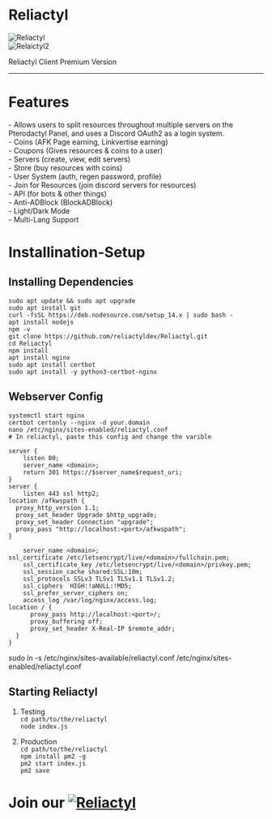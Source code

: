 # Reliactyl
![Reliactyl](https://images-ext-2.discordapp.net/external/oTHtC3IuoPcvg3_2jyPCU-oyOP8hmDHWITaZi8nmTrc/https/repository-images.githubusercontent.com/467307664/a437f427-e1b7-4d21-848a-fd53d7ec79c9?width=812&height=457)<br>
![Relaictyl2](https://media.discordapp.net/attachments/994650372100608143/997150558479712306/unknown.png)

Reliactyl Client Premium Version
<hr>
<h1>Features</h1>
- Allows users to split resources throughout multiple servers on the Pterodactyl Panel, and uses a Discord OAuth2 as a login system.<br>
- Coins (AFK Page earning, Linkvertise earning)<br>
- Coupons (Gives resources & coins to a user)<br>
- Servers (create, view, edit servers)<br>
- Store (buy resources with coins)<br>
- User System (auth, regen password, profile)<br>
- Join for Resources (join discord servers for resources)<br>
- API (for bots & other things)<br>
- Anti-ADBlock (BlockADBlock)<br>
- Light/Dark Mode<br>
- Multi-Lang Support<br>

# Installination-Setup
<h2>Installing Dependencies</h2>

`sudo apt update && sudo apt upgrade`<br>
`sudo apt install git`<br>
`curl -fsSL https://deb.nodesource.com/setup_14.x | sudo bash -`<br>
`apt install nodejs`<br>
`npm -v`<br>
`git clone https://github.com/reliactyldev/Reliactyl.git`<br>
`cd Reliactyl`<br>
`npm install`<br>
`apt install nginx`<br>
`sudo apt install certbot`<br>
`sudo apt install -y python3-certbot-nginx`

<h2>Webserver Config</h2>

`systemctl start nginx`<br>
`certbot certonly --nginx -d your.domain`<br>
`nano /etc/nginx/sites-enabled/reliactyl.conf`<br>
`# In reliactyl, paste this config and change the varible `
```Nginx
server {
    listen 80;
    server_name <domain>;
    return 301 https://$server_name$request_uri;
}
server {
    listen 443 ssl http2;
location /afkwspath {
  proxy_http_version 1.1;
  proxy_set_header Upgrade $http_upgrade;
  proxy_set_header Connection "upgrade";
  proxy_pass "http://localhost:<port>/afkwspath";
}
    
    server_name <domain>;
ssl_certificate /etc/letsencrypt/live/<domain>/fullchain.pem;
    ssl_certificate_key /etc/letsencrypt/live/<domain>/privkey.pem;
    ssl_session_cache shared:SSL:10m;
    ssl_protocols SSLv3 TLSv1 TLSv1.1 TLSv1.2;
    ssl_ciphers  HIGH:!aNULL:!MD5;
    ssl_prefer_server_ciphers on;
    access_log /var/log/nginx/access.log;
location / {
      proxy_pass http://localhost:<port>/;
      proxy_buffering off;
      proxy_set_header X-Real-IP $remote_addr;
  }
}
```
sudo ln -s /etc/nginx/sites-available/reliactyl.conf /etc/nginx/sites-enabled/reliactyl.conf
<h2>Starting Reliactyl</h2>

1. Testing<br>
`cd path/to/the/reliactyl`<br>
`node index.js`<br>
  
2. Production<br>
`cd path/to/the/reliactyl`<br>
`npm install pm2 -g`<br>
`pm2 start index.js`<br>
`pm2 save`


# Join our [![Reliactyl](https://img.shields.io/badge/reliactyl-support%20server-7289da.svg)](https://discord.gg/9kz4n2F3th)
